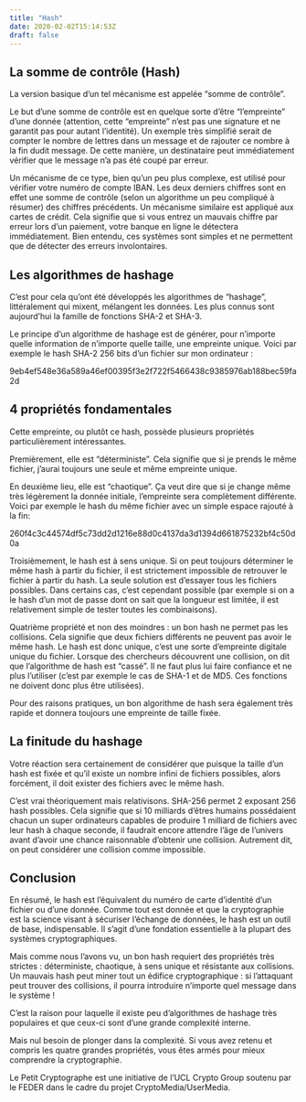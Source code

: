 ```yaml
---
title: "Hash"
date: 2020-02-02T15:14:53Z
draft: false
---
```


## La somme de contrôle (Hash)

La version basique d’un tel mécanisme est appelée “somme de contrôle”.

Le but d’une somme de contrôle est en quelque sorte d’être “l’empreinte” d’une donnée (attention, cette “empreinte” n’est pas une signature et ne garantit pas pour autant l’identité). Un exemple très simplifié serait de compter le nombre de lettres dans un message et de rajouter ce nombre à la fin dudit message. De cette manière, un destinataire peut immédiatement vérifier que le message n’a pas été coupé par erreur.

Un mécanisme de ce type, bien qu’un peu plus complexe, est utilisé pour vérifier votre numéro de compte IBAN. Les deux derniers chiffres sont en effet une somme de contrôle (selon un algorithme un peu compliqué à résumer) des chiffres précédents. Un mécanisme similaire est appliqué aux cartes de crédit. Cela signifie que si vous entrez un mauvais chiffre par erreur lors d’un paiement, votre banque en ligne le détectera immédiatement. Bien entendu, ces systèmes sont simples et ne permettent que de détecter des erreurs involontaires.


## Les algorithmes de hashage

C’est pour cela qu’ont été développés les algorithmes de “hashage”, littéralement qui mixent, mélangent les données. Les plus connus sont aujourd’hui la famille de fonctions SHA-2 et SHA-3.

Le principe d’un algorithme de hashage est de générer, pour n’importe quelle information de n’importe quelle taille, une empreinte unique. Voici par exemple le hash SHA-2 256 bits d’un fichier sur mon ordinateur :

9eb4ef548e36a589a46ef00395f3e2f722f5466438c9385976ab188bec59fa2d


## 4 propriétés fondamentales

Cette empreinte, ou plutôt ce hash, possède plusieurs propriétés particulièrement intéressantes.

Premièrement, elle est “déterministe”. Cela signifie que si je prends le même fichier, j’aurai toujours une seule et même empreinte unique.

En deuxième lieu, elle est “chaotique”. Ça veut dire que si je change même très légèrement la donnée initiale, l’empreinte sera complètement différente. Voici par exemple le hash du même fichier avec un simple espace rajouté à la fin:

260f4c3c44574df5c73dd2d1216e88d0c4137da3d1394d661875232bf4c50d0a

Troisièmement, le hash est à sens unique. Si on peut toujours déterminer le même hash à partir du fichier, il est strictement impossible de retrouver le fichier à partir du hash. La seule solution est d’essayer tous les fichiers possibles. Dans certains cas, c’est cependant possible (par exemple si on a le hash d’un mot de passe dont on sait que la longueur est limitée, il est relativement simple de tester toutes les combinaisons).

Quatrième propriété et non des moindres : un bon hash ne permet pas les collisions. Cela signifie que deux fichiers différents ne peuvent pas avoir le même hash. Le hash est donc unique, c’est une sorte d’empreinte digitale unique du fichier. Lorsque des chercheurs découvrent une collision, on dit que l’algorithme de hash est “cassé”. Il ne faut plus lui faire confiance et ne plus l’utiliser (c’est par exemple le cas de SHA-1 et de MD5. Ces fonctions ne doivent donc plus être utilisées).

Pour des raisons pratiques, un bon algorithme de hash sera également très rapide et donnera toujours une empreinte de taille fixée.


## La finitude du hashage

Votre réaction sera certainement de considérer que puisque la taille d’un hash est fixée et qu’il existe un nombre infini de fichiers possibles, alors forcément, il doit exister des fichiers avec le même hash.

C’est vrai théoriquement mais relativisons. SHA-256 permet 2 exposant 256 hash possibles. Cela signifie que si 10 milliards d’êtres humains possédaient chacun un super ordinateurs capables de produire 1 milliard de fichiers avec leur hash à chaque seconde, il faudrait encore attendre l’âge de l’univers avant d’avoir une chance raisonnable d’obtenir une collision. Autrement dit, on peut considérer une collision comme impossible.


## Conclusion

En résumé, le hash est l’équivalent du numéro de carte d’identité d’un fichier ou d’une donnée. Comme tout est donnée et que la cryptographie est la science visant à sécuriser l’échange de données, le hash est un outil de base, indispensable. Il s’agit d’une fondation essentielle à la plupart des systèmes cryptographiques.

Mais comme nous l’avons vu, un bon hash requiert des propriétés très strictes : déterministe, chaotique, à sens unique et résistante aux collisions. Un mauvais hash peut miner tout un édifice cryptographique : si l’attaquant peut trouver des collisions, il pourra introduire n’importe quel message dans le système !

C’est la raison pour laquelle il existe peu d’algorithmes de hashage très populaires et que ceux-ci sont d’une grande complexité interne.

Mais nul besoin de plonger dans la complexité. Si vous avez retenu et compris les quatre grandes propriétés, vous êtes armés pour mieux comprendre la cryptographie.

Le Petit Cryptographe est une initiative de l’UCL Crypto Group soutenu par le FEDER dans le cadre du projet CryptoMedia/UserMedia.
